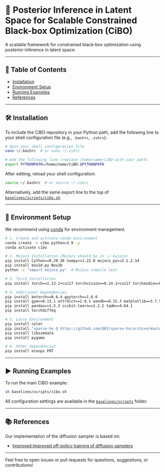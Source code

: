 # 🚀 Posterior Inference in Latent Space for Scalable Constrained Black-box Optimization (CiBO)

A scalable framework for constrained black-box optimization using posterior inference in latent space.

---

## 📑 Table of Contents
- [Installation](#installation)
- [Environment Setup](#environment-setup)
- [Running Examples](#running-examples)
- [References](#references)

---

## 🛠️ Installation

To include the CiBO repository in your Python path, add the following line to your shell configuration file (e.g., `.bashrc`, `.zshrc`):

```bash
# Open your shell configuration file
nano ~/.bashrc  # or nano ~/.zshrc

# Add the following line (replace /home/name/CiBO with your path)
export PYTHONPATH=/home/name/CiBO:$PYTHONPATH
```

After editing, reload your shell configuration:

```bash
source ~/.bashrc  # or source ~/.zshrc
```

Alternatively, add the same export line to the top of [`baselines/scripts/cibo.sh`](baselines/scripts/cibo.sh).

---

## 🧩 Environment Setup

We recommend using [conda](https://docs.conda.io/en/latest/) for environment management.

```bash
# 1. Create and activate conda environment
conda create -n cibo python=3.9 -y
conda activate cibo

# 2. Mujoco Installation (Mujoco should be in ~/.mujoco)
pip install Cython==0.29.36 numpy==1.22.0 mujoco_py==2.1.2.14
pip install box2d-py Box2D
python -c "import mujoco_py"  # Mujoco compile test

# 3. Torch Installation
pip install torch==1.13.1+cu117 torchvision==0.14.1+cu117 torchaudio==0.13.1 --extra-index-url https://download.pytorch.org/whl/cu117

# 4. Additional Dependencies
pip install botorch==0.6.4 gpytorch==1.6.0
pip install gym==0.13.1 attrdict==2.0.1 wandb==0.15.3 matplotlib==3.7.5
pip install pandas==1.5.3 scikit-learn==1.2.2 tqdm==4.64.1 
pip install torchdiffeq

# 5. Lasso Environment
pip install celer
pip install "sparse-ho @ https://github.com/QB3/sparse-ho/archive/master.zip"
pip install libsvmdata
pip install pygame

# 6. Other dependencies
pip install einops POT
```

---

## ▶️ Running Examples

To run the main CiBO example:

```bash
sh baselines/scripts/cibo.sh
```

All configuration settings are available in the [`baselines/scripts`](baselines/scripts) folder.

---

## 📚 References

Our implementation of the diffusion sampler is based on:
- [Improved Improved off-policy training of diffusion samplers](https://github.com/GFNOrg/gfn-diffusion)

---

Feel free to open issues or pull requests for questions, suggestions, or contributions!

